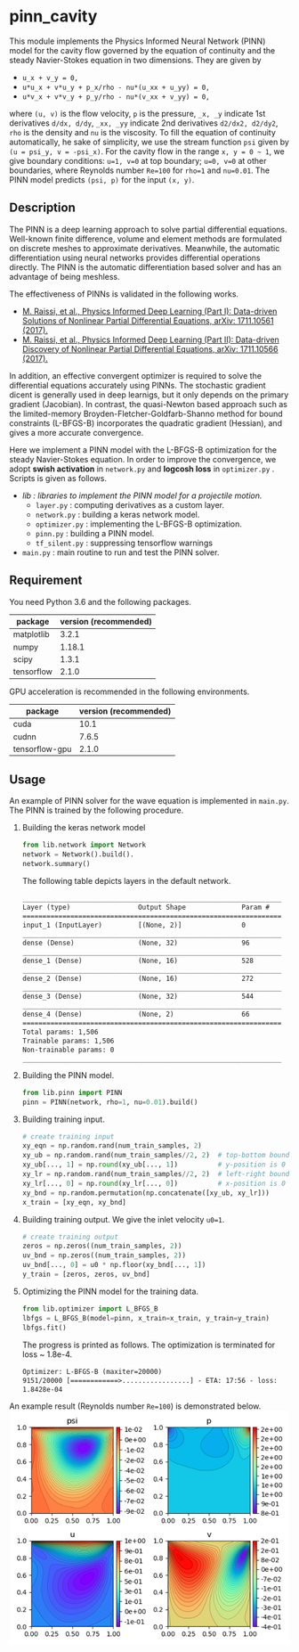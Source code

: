 # pinn_cavity

This module implements the Physics Informed Neural Network (PINN) model for the cavity flow governed by the equation of continuity and the steady Navier-Stokes equation in two dimensions. They are given by

* `u_x + v_y = 0,`
* `u*u_x + v*u_y + p_x/rho - nu*(u_xx + u_yy) = 0,`
* `u*v_x + v*v_y + p_y/rho - nu*(v_xx + v_yy) = 0,`

where `(u, v)` is the flow velocity, `p` is the pressure, `_x, _y` indicate 1st derivatives `d/dx, d/dy`, `_xx, _yy` indicate 2nd derivatives `d2/dx2, d2/dy2`, `rho` is the density and `nu` is the viscosity. To fill the equation of continuity automatically, he sake of simplicity, we use the stream function `psi` given by `(u = psi_y, v = -psi_x)`. For the cavity flow in the range `x, y = 0 ~ 1`, we give boundary conditions: `u=1, v=0` at top boundary; `u=0, v=0` at other boundaries, where Reynolds number `Re=100` for `rho=1` and `nu=0.01`. The PINN model predicts `(psi, p)` for the input `(x, y)`.

## Description

The PINN is a deep learning approach to solve partial differential equations. Well-known finite difference, volume and element methods are formulated on discrete meshes to approximate derivatives. Meanwhile, the automatic differentiation using neural networks provides differential operations directly. The PINN is the automatic differentiation based solver and has an advantage of being meshless.

The effectiveness of PINNs is validated in the following works.

* [M. Raissi, et al., Physics Informed Deep Learning (Part I): Data-driven Solutions of Nonlinear Partial Differential Equations, arXiv: 1711.10561 (2017).](https://arxiv.org/abs/1711.10561)
* [M. Raissi, et al., Physics Informed Deep Learning (Part II): Data-driven Discovery of Nonlinear Partial Differential Equations, arXiv: 1711.10566 (2017).](https://arxiv.org/abs/1711.10566)

In addition, an effective convergent optimizer is required to solve the differential equations accurately using PINNs. The stochastic gradient dicent is generally used in deep learnigs, but it only depends on the primary gradient (Jacobian). In contrast, the quasi-Newton based approach such as the limited-memory Broyden-Fletcher-Goldfarb-Shanno method for bound constraints (L-BFGS-B) incorporates the quadratic gradient (Hessian), and gives a more accurate convergence.

Here we implement a PINN model with the L-BFGS-B optimization for the steady Navier-Stokes equation. In order to improve the convergence, we adopt **swish activation** in `network.py` and **logcosh loss** in `optimizer.py` .  
Scripts is given as follows.

* *lib : libraries to implement the PINN model for a projectile motion.*
    * `layer.py` : computing derivatives as a custom layer.
    * `network.py` : building a keras network model.
    * `optimizer.py` : implementing the L-BFGS-B optimization.
    * `pinn.py` : building a PINN model.
    * `tf_silent.py` : suppressing tensorflow warnings
* `main.py` : main routine to run and test the PINN solver.

## Requirement

You need Python 3.6 and the following packages.

| package    | version (recommended) |
| -          | -      |
| matplotlib | 3.2.1  |
| numpy      | 1.18.1 |
| scipy      | 1.3.1  |
| tensorflow | 2.1.0  |

GPU acceleration is recommended in the following environments.

| package        | version (recommended) |
| -              | -     |
| cuda           | 10.1  |
| cudnn          | 7.6.5 |
| tensorflow-gpu | 2.1.0 |

## Usage

An example of PINN solver for the wave equation is implemented in `main.py`. The PINN is trained by the following procedure.

1. Building the keras network model
    ```python
    from lib.network import Network
    network = Network().build().
    network.summary()
    ```
    The following table depicts layers in the default network.
    ```
    _________________________________________________________________
    Layer (type)                 Output Shape              Param #
    =================================================================
    input_1 (InputLayer)         [(None, 2)]               0
    _________________________________________________________________
    dense (Dense)                (None, 32)                96
    _________________________________________________________________
    dense_1 (Dense)              (None, 16)                528
    _________________________________________________________________
    dense_2 (Dense)              (None, 16)                272
    _________________________________________________________________
    dense_3 (Dense)              (None, 32)                544
    _________________________________________________________________
    dense_4 (Dense)              (None, 2)                 66
    =================================================================
    Total params: 1,506
    Trainable params: 1,506
    Non-trainable params: 0
    _________________________________________________________________
    ```
2. Building the PINN model.
    ```python
    from lib.pinn import PINN
    pinn = PINN(network, rho=1, nu=0.01).build()
    ```
3. Building training input.
    ```python
    # create training input
    xy_eqn = np.random.rand(num_train_samples, 2)
    xy_ub = np.random.rand(num_train_samples//2, 2)  # top-bottom boundaries
    xy_ub[..., 1] = np.round(xy_ub[..., 1])          # y-position is 0 or 1
    xy_lr = np.random.rand(num_train_samples//2, 2)  # left-right boundaries
    xy_lr[..., 0] = np.round(xy_lr[..., 0])          # x-position is 0 or 1
    xy_bnd = np.random.permutation(np.concatenate([xy_ub, xy_lr]))
    x_train = [xy_eqn, xy_bnd]
    ```
4. Building training output. We give the inlet velocity `u0=1`.
    ```python
    # create training output
    zeros = np.zeros((num_train_samples, 2))
    uv_bnd = np.zeros((num_train_samples, 2))
    uv_bnd[..., 0] = u0 * np.floor(xy_bnd[..., 1])
    y_train = [zeros, zeros, uv_bnd]
    ```
5. Optimizing the PINN model for the training data.
    ```python
    from lib.optimizer import L_BFGS_B
    lbfgs = L_BFGS_B(model=pinn, x_train=x_train, y_train=y_train)
    lbfgs.fit()
    ```
    The progress is printed as follows. The optimization is terminated for loss ~ 1.8e-4.
    ```
    Optimizer: L-BFGS-B (maxiter=20000)
    9151/20000 [============>.................] - ETA: 17:56 - loss: 1.8428e-04
    ```

An example result (Reynolds number `Re=100`) is demonstrated below.
![result_img](result_img.png)
